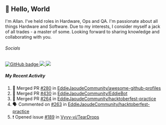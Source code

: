 ## :wave: Hello, World

I'm Allan. I've held roles in Hardware, Ops and QA. I'm passionate about all things Hardware and Software. Due to my interests, I consider myself a jack of all trades - a master of some. Looking forward to sharing knowledge and collaborating with you.

###### Socials
<p align="left">
  <a href="https://github.com/allanregush?tab=followers">
    <img src="https://img.shields.io/github/followers/allanregush?label=Followers&logo=GitHub&style=for-the-badge" alt="GitHub badge" />
  </a>
  <a href="http://twitter.com/allanregush">
    <img src="https://img.shields.io/twitter/follow/allanregush?label=Twitter&logo=twitter&style=for-the-badge" />
  </a>
  <a href="http://youtube.com/UCm3gi8KLvEcIHT1SzSqeOcg?sub_confirmation=1">
    <img src="https://img.shields.io/youtube/views/hdtmIWETSTI?label=YouTube&logo=YouTube&style=for-the-badge" />
  </a>
</p>

##### My Recent Activity
<!--START_SECTION:activity-->
1. 🎉 Merged PR [#280](https://github.com/EddieJaoudeCommunity/awesome-github-profiles/pull/280) in [EddieJaoudeCommunity/awesome-github-profiles](https://github.com/EddieJaoudeCommunity/awesome-github-profiles)
2. 🎉 Merged PR [#430](https://github.com/EddieJaoudeCommunity/EddieBot/pull/430) in [EddieJaoudeCommunity/EddieBot](https://github.com/EddieJaoudeCommunity/EddieBot)
3. 🎉 Merged PR [#264](https://github.com/EddieJaoudeCommunity/hacktoberfest-practice/pull/264) in [EddieJaoudeCommunity/hacktoberfest-practice](https://github.com/EddieJaoudeCommunity/hacktoberfest-practice)
4. 🗣 Commented on [#263](https://github.com/EddieJaoudeCommunity/hacktoberfest-practice/issues/263) in [EddieJaoudeCommunity/hacktoberfest-practice](https://github.com/EddieJaoudeCommunity/hacktoberfest-practice)
5. ❗️ Opened issue [#189](https://github.com/Vyvy-vi/TearDrops/issues/189) in [Vyvy-vi/TearDrops](https://github.com/Vyvy-vi/TearDrops)
<!--END_SECTION:activity-->

<!--
**AllanRegush/AllanRegush** is a ✨ _special_ ✨ repository because its `README.md` (this file) appears on your GitHub profile.

Here are some ideas to get you started:

- 🔭 I’m currently working on ...
- 🌱 I’m currently learning ...
- 👯 I’m looking to collaborate on ...
- 🤔 I’m looking for help with ...
- 💬 Ask me about ...
- 📫 How to reach me: ...
- 😄 Pronouns: ...
- ⚡ Fun fact: ...
-->
